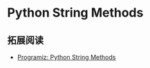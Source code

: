 # Python String Methods


## 拓展阅读
- [Programiz: Python String Methods](https://www.programiz.com/python-programming/methods/string)
